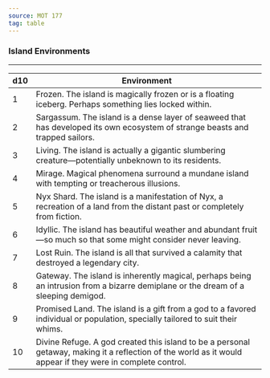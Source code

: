 ```yaml
---
source: MOT 177
tag: table
---
```


### Island Environments
---
|d10|Environment|
|----|------------|
|1|Frozen. The island is magically frozen or is a floating iceberg. Perhaps something lies locked within.|
|2|Sargassum. The island is a dense layer of seaweed that has developed its own ecosystem of strange beasts and trapped sailors.|
|3|Living. The island is actually a gigantic slumbering creature—potentially unbeknown to its residents.|
|4|Mirage. Magical phenomena surround a mundane island with tempting or treacherous illusions.|
|5|Nyx Shard. The island is a manifestation of Nyx, a recreation of a land from the distant past or completely from fiction.|
|6|Idyllic. The island has beautiful weather and abundant fruit—so much so that some might consider never leaving.|
|7|Lost Ruin. The island is all that survived a calamity that destroyed a legendary city.|
|8|Gateway. The island is inherently magical, perhaps being an intrusion from a bizarre demiplane or the dream of a sleeping demigod.|
|9|Promised Land. The island is a gift from a god to a favored individual or population, specially tailored to suit their whims.|
|10|Divine Refuge. A god created this island to be a personal getaway, making it a reflection of the world as it would appear if they were in complete control.|
